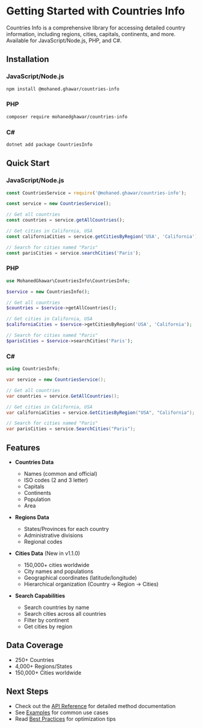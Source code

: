 # Getting Started with Countries Info

Countries Info is a comprehensive library for accessing detailed country information, including regions, cities, capitals, continents, and more. Available for JavaScript/Node.js, PHP, and C#.

## Installation

### JavaScript/Node.js
```bash
npm install @mohaned.ghawar/countries-info
```

### PHP
```bash
composer require mohanedghawar/countries-info
```

### C#
```bash
dotnet add package CountriesInfo
```

## Quick Start

### JavaScript/Node.js
```javascript
const CountriesService = require('@mohaned.ghawar/countries-info');

const service = new CountriesService();

// Get all countries
const countries = service.getAllCountries();

// Get cities in California, USA
const californiaCities = service.getCitiesByRegion('USA', 'California');

// Search for cities named "Paris"
const parisCities = service.searchCities('Paris');
```

### PHP
```php
use MohanedGhawar\CountriesInfo\CountriesInfo;

$service = new CountriesInfo();

// Get all countries
$countries = $service->getAllCountries();

// Get cities in California, USA
$californiaCities = $service->getCitiesByRegion('USA', 'California');

// Search for cities named "Paris"
$parisCities = $service->searchCities('Paris');
```

### C#
```csharp
using CountriesInfo;

var service = new CountriesService();

// Get all countries
var countries = service.GetAllCountries();

// Get cities in California, USA
var californiaCities = service.GetCitiesByRegion("USA", "California");

// Search for cities named "Paris"
var parisCities = service.SearchCities("Paris");
```

## Features

- **Countries Data**
  - Names (common and official)
  - ISO codes (2 and 3 letter)
  - Capitals
  - Continents
  - Population
  - Area

- **Regions Data**
  - States/Provinces for each country
  - Administrative divisions
  - Regional codes

- **Cities Data** (New in v1.1.0)
  - 150,000+ cities worldwide
  - City names and populations
  - Geographical coordinates (latitude/longitude)
  - Hierarchical organization (Country → Region → Cities)

- **Search Capabilities**
  - Search countries by name
  - Search cities across all countries
  - Filter by continent
  - Get cities by region

## Data Coverage

- 250+ Countries
- 4,000+ Regions/States
- 150,000+ Cities worldwide

## Next Steps

- Check out the [API Reference](api-reference.md) for detailed method documentation
- See [Examples](examples.md) for common use cases
- Read [Best Practices](best-practices.md) for optimization tips
